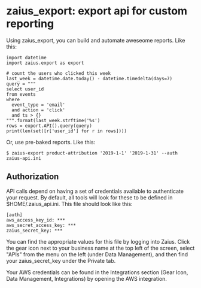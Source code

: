zaius\_export: export api for custom reporting
=============================================

Using zaius\_export, you can build and automate aweseome reports.
Like this:
``` {.sourceCode .python}
import datetime
import zaius.export as export

# count the users who clicked this week
last_week = datetime.date.today() - datetime.timedelta(days=7)
query = """
select user_id
from events
where
  event_type = 'email'
  and action = 'click'
  and ts > {}
""".format(last_week.strftime('%s')
rows = export.API().query(query)
print(len(set([r['user_id'] for r in rows])))
```

Or, use pre-baked reports. Like this:
``` {.sourceCode .bash}
$ zaius-export product-attribution '2019-1-1' '2019-1-31' --auth zaius-api.ini
```

## Authorization

API calls depend on having a set of credentials available to authenticate your request. By
default, all tools will look for these to be defined in $HOME/.zaius\_api.ini. This file
should look like this:
``` {.sourceCode .ini}
[auth]
aws_access_key_id: ***
aws_secret_access_key: ***
zaius_secret_key: ***
```

You can find the appropriate values for this file by logging into Zaius. Click the gear icon
next to your business name at the top left of the screen, select "APIs" from the menu on the
left (under Data Management), and then find your zaius\_secret\_key under the Private tab.

Your AWS credentials can be found in the Integrations section (Gear Icon, Data Management,
Integrations) by opening the AWS integration.

